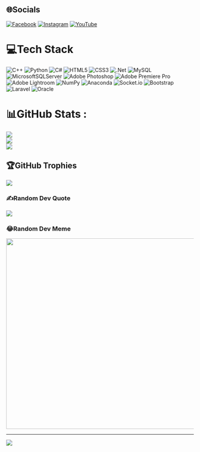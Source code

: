 
## 🌐Socials
[![Facebook](https://img.shields.io/badge/Facebook-%231877F2.svg?logo=Facebook&logoColor=white)](https://www.facebook.com/html.html.2dasd/) [![Instagram](https://img.shields.io/badge/Instagram-%23E4405F.svg?logo=Instagram&logoColor=white)](https://www.instagram.com/pea_2201/) [![YouTube](https://img.shields.io/badge/YouTube-%23FF0000.svg?logo=YouTube&logoColor=white)](https://www.youtube.com/channel/UCnEBOvhJLtbKZuNei9QikVQ) 

# 💻Tech Stack
![C++](https://img.shields.io/badge/c++-%2300599C.svg?style=plastic&logo=c%2B%2B&logoColor=white) ![Python](https://img.shields.io/badge/python-3670A0?style=plastic&logo=python&logoColor=ffdd54) ![C#](https://img.shields.io/badge/c%23-%23239120.svg?style=plastic&logo=c-sharp&logoColor=white) ![HTML5](https://img.shields.io/badge/html5-%23E34F26.svg?style=plastic&logo=html5&logoColor=white) ![CSS3](https://img.shields.io/badge/css3-%231572B6.svg?style=plastic&logo=css3&logoColor=white) ![.Net](https://img.shields.io/badge/.NET-5C2D91?style=plastic&logo=.net&logoColor=white) ![MySQL](https://img.shields.io/badge/mysql-%2300f.svg?style=plastic&logo=mysql&logoColor=white) ![MicrosoftSQLServer](https://img.shields.io/badge/Microsoft%20SQL%20Sever-CC2927?style=plastic&logo=microsoft%20sql%20server&logoColor=white) ![Adobe Photoshop](https://img.shields.io/badge/adobephotoshop-%2331A8FF.svg?style=plastic&logo=adobephotoshop&logoColor=white) ![Adobe Premiere Pro](https://img.shields.io/badge/Adobe%20Premiere%20Pro-9999FF.svg?style=plastic&logo=Adobe%20Premiere%20Pro&logoColor=white) ![Adobe Lightroom](https://img.shields.io/badge/Adobe%20Lightroom-31A8FF.svg?style=plastic&logo=Adobe%20Lightroom&logoColor=white) ![NumPy](https://img.shields.io/badge/numpy-%23013243.svg?style=plastic&logo=numpy&logoColor=white) ![Anaconda](https://img.shields.io/badge/Anaconda-%2344A833.svg?style=plastic&logo=anaconda&logoColor=white) ![Socket.io](https://img.shields.io/badge/Socket.io-black?style=plastic&logo=socket.io&badgeColor=010101) ![Bootstrap](https://img.shields.io/badge/bootstrap-%23563D7C.svg?style=plastic&logo=bootstrap&logoColor=white) ![Laravel](https://img.shields.io/badge/laravel-%23FF2D20.svg?style=plastic&logo=laravel&logoColor=white) ![Oracle](https://img.shields.io/badge/Oracle-F80000?style=plastic&logo=oracle&logoColor=white)
# 📊GitHub Stats :
![](https://github-readme-stats.vercel.app/api?username=LeThiCut&theme=radical&hide_border=false&include_all_commits=false&count_private=false)<br/>
![](https://github-readme-streak-stats.herokuapp.com/?user=LeThiCut&theme=radical&hide_border=false)<br/>
![](https://github-readme-stats.vercel.app/api/top-langs/?username=LeThiCut&theme=radical&hide_border=false&include_all_commits=false&count_private=false&layout=compact)

## 🏆GitHub Trophies
![](https://github-trophies.vercel.app/?username=LeThiCut&theme=radical&no-frame=false&no-bg=false&margin-w=4)

### ✍️Random Dev Quote
![](https://quotes-github-readme.vercel.app/api?type=horizontal&theme=radical)

### 😂Random Dev Meme
<img src="https://random-memer.herokuapp.com/" width="512px"/>

---
[![](https://visitcount.itsvg.in/api?id=LeThiCut&icon=0&color=0)](https://visitcount.itsvg.in)
